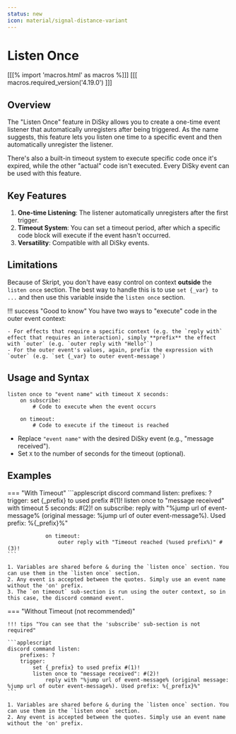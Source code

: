```yaml
---
status: new
icon: material/signal-distance-variant
---
```


# Listen Once

[[[% import 'macros.html' as macros %]]]
[[[ macros.required_version('4.19.0') ]]]

## Overview

The "Listen Once" feature in DiSky allows you to create a one-time event listener that automatically unregisters after being triggered. As the name suggests, this feature lets you listen one time to a specific event and then automatically unregister the listener.

There's also a built-in timeout system to execute specific code once it's expired, while the other "actual" code isn't executed. Every DiSky event can be used with this feature.

## Key Features

1. **One-time Listening**: The listener automatically unregisters after the first trigger.
2. **Timeout System**: You can set a timeout period, after which a specific code block will execute if the event hasn't occurred.
3. **Versatility**: Compatible with all DiSky events.

## Limitations

Because of Skript, you don't have easy control on context **outside** the `listen once` section. The best way to handle this is to use `set {_var} to ...` and then use this variable inside the `listen once` section.

!!! success "Good to know"
    You have two ways to "execute" code in the outer event context:

    - For effects that require a specific context (e.g. the `reply with` effect that requires an interaction), simply **prefix** the effect with `outer` (e.g. `outer reply with "Hello"`)
    - For the outer event's values, again, prefix the expression with `outer` (e.g. `set {_var} to outer event-message`)

## Usage and Syntax

```applescript
listen once to "event name" with timeout X seconds:
    on subscribe:
        # Code to execute when the event occurs
    
    on timeout:
        # Code to execute if the timeout is reached
```

- Replace `"event name"` with the desired DiSky event (e.g., "message received").
- Set `X` to the number of seconds for the timeout (optional).

## Examples

=== "With Timeout"
    ```applescript
    discord command listen:
        prefixes: ?
        trigger:
            set {_prefix} to used prefix #(1)!
            listen once to "message received" with timeout 5 seconds: #(2)!
            on subscribe:
                reply with "%jump url of event-message% (original message: %jump url of outer event-message%). Used prefix: %{_prefix}%"

                on timeout:
                    outer reply with "Timeout reached (%used prefix%)" #(3)!
    ```

    1. Variables are shared before & during the `listen once` section. You can use them in the `listen once` section.
    2. Any event is accepted between the quotes. Simply use an event name without the 'on' prefix.
    3. The `on timeout` sub-section is run using the outer context, so in this case, the discord command event.

=== "Without Timeout (not recommended)"

    !!! tips "You can see that the 'subscribe' sub-section is not required"
    
    ```applescript
    discord command listen:
        prefixes: ?
        trigger:
            set {_prefix} to used prefix #(1)!
            listen once to "message received": #(2)!
                reply with "%jump url of event-message% (original message: %jump url of outer event-message%). Used prefix: %{_prefix}%"
    ```

    1. Variables are shared before & during the `listen once` section. You can use them in the `listen once` section.
    2. Any event is accepted between the quotes. Simply use an event name without the 'on' prefix.
